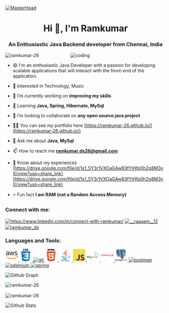 [![MasterHead](https://gstarinfotech.com/wp-content/uploads/2018/01/java.gif)](https://ramkumar-26.io)
<h1 align="center">Hi 👋, I'm Ramkumar</h1>
<h3 align="center">An Enthusiastic Java Backend developer from Chennai, India</h3>
<img align="right" alt="coding" width="300"  src = "https://mycannabisaccountant.com/wp-content/uploads/2022/02/e87c5693979173.5e7f9c4d14e64.gif">

<p align="left"> <img src="https://komarev.com/ghpvc/?username=ramkumar-26&label=Profile%20views&color=0e75b6&style=flat" alt="ramkumar-26" /> </p>


- :smile:  I'm an enthusiastic Java Developer with a passion for developing scalable applications that will interact with the front-end of the application.
- :heart_decoration: Interested in Technology, Music 
- 🔭 I’m currently working on **improving my skills**

- 🌱 Learning **Java, Spring, Hibernate, MySql**

- 👯 I’m looking to collaborate on **any open source java project**

- 👨‍💻 You can see my portfolio here [https://ramkumar-26.github.io/](https://ramkumar-26.github.io/)

- 💬 Ask me about **Java, MySql**

- 📫 How to reach me **ramkumar.ds26@gmail.com**

- 📄 Know about my experiences [https://drive.google.com/file/d/1s1_5Y3r1VXOaGAw83fYjHfq0h2g8M3yX/view?usp=share_link](https://drive.google.com/file/d/1s1_5Y3r1VXOaGAw83fYjHfq0h2g8M3yX/view?usp=share_link)

- ⚡ Fun fact **I am RAM (not a Random Access Memory)**

<h3 align="left">Connect with me:</h3>
<p align="left">
<a href="https://linkedin.com/in/https://www.linkedin.com/in/connect-with-ramkumar/" target="blank"><img align="center" src="https://raw.githubusercontent.com/rahuldkjain/github-profile-readme-generator/master/src/images/icons/Social/linked-in-alt.svg" alt="https://www.linkedin.com/in/connect-with-ramkumar/" height="30" width="40" /></a>
<a href="https://instagram.com/__raaaam__12" target="blank"><img align="center" src="https://raw.githubusercontent.com/rahuldkjain/github-profile-readme-generator/master/src/images/icons/Social/instagram.svg" alt="__raaaam__12" height="30" width="40" /></a>
<a href="https://www.leetcode.com/ramkumar_ds" target="blank"><img align="center" src="https://raw.githubusercontent.com/rahuldkjain/github-profile-readme-generator/master/src/images/icons/Social/leet-code.svg" alt="ramkumar_ds" height="30" width="40" /></a>
</p>

<h3 align="left">Languages and Tools:</h3>
<p align="left"> <a href="https://aws.amazon.com" target="_blank" rel="noreferrer"> <img src="https://raw.githubusercontent.com/devicons/devicon/master/icons/amazonwebservices/amazonwebservices-original-wordmark.svg" alt="aws" width="40" height="40"/> </a> <a href="https://www.w3schools.com/css/" target="_blank" rel="noreferrer"> <img src="https://raw.githubusercontent.com/devicons/devicon/master/icons/css3/css3-original-wordmark.svg" alt="css3" width="40" height="40"/> </a> <a href="https://git-scm.com/" target="_blank" rel="noreferrer"> <img src="https://www.vectorlogo.zone/logos/git-scm/git-scm-icon.svg" alt="git" width="40" height="40"/> </a> <a href="https://www.w3.org/html/" target="_blank" rel="noreferrer"> <img src="https://raw.githubusercontent.com/devicons/devicon/master/icons/html5/html5-original-wordmark.svg" alt="html5" width="40" height="40"/> </a> <a href="https://www.java.com" target="_blank" rel="noreferrer"> <img src="https://raw.githubusercontent.com/devicons/devicon/master/icons/java/java-original.svg" alt="java" width="40" height="40"/> </a> <a href="https://developer.mozilla.org/en-US/docs/Web/JavaScript" target="_blank" rel="noreferrer"> <img src="https://raw.githubusercontent.com/devicons/devicon/master/icons/javascript/javascript-original.svg" alt="javascript" width="40" height="40"/> </a> <a href="https://www.mysql.com/" target="_blank" rel="noreferrer"> <img src="https://raw.githubusercontent.com/devicons/devicon/master/icons/mysql/mysql-original-wordmark.svg" alt="mysql" width="40" height="40"/> </a> <a href="https://www.oracle.com/" target="_blank" rel="noreferrer"> <img src="https://raw.githubusercontent.com/devicons/devicon/master/icons/oracle/oracle-original.svg" alt="oracle" width="40" height="40"/> </a> <a href="https://www.postgresql.org" target="_blank" rel="noreferrer"> <img src="https://raw.githubusercontent.com/devicons/devicon/master/icons/postgresql/postgresql-original-wordmark.svg" alt="postgresql" width="40" height="40"/> </a> <a href="https://postman.com" target="_blank" rel="noreferrer"> <img src="https://www.vectorlogo.zone/logos/getpostman/getpostman-icon.svg" alt="postman" width="40" height="40"/> </a> <a href="https://www.selenium.dev" target="_blank" rel="noreferrer"> <img src="https://raw.githubusercontent.com/detain/svg-logos/780f25886640cef088af994181646db2f6b1a3f8/svg/selenium-logo.svg" alt="selenium" width="40" height="40"/> </a> <a href="https://spring.io/" target="_blank" rel="noreferrer"> <img src="https://www.vectorlogo.zone/logos/springio/springio-icon.svg" alt="spring" width="40" height="40"/> </a> </p>
<p><img width="600"  data-aos-delay="100" src="https://github-readme-activity-graph.cyclic.app/graph?username=ramkumar-26&theme=high-contrast" alt="Github Graph" class="aos-init aos-animate">
<p><img width="400"  src="https://github-readme-stats.vercel.app/api/top-langs?username=ramkumar-26&amp;show_icons=true&amp;theme=dark&amp;title_color=fb8d0e&amp;text_color=fcfcfc&amp;locale=en&amp;layout=compact" alt="ramkumar-26" height="275px" width="30%" class="aos-init"></p>
<p><img  width="400" align="center" src="https://github-readme-streak-stats.herokuapp.com/?user=ramkumar-26&" alt="ramkumar-26" class="aos-init aos-animate" /></p>
<p><img width="400" data-aos="fade-down" data-aos-delay="100" src="https://github-readme-stats.vercel.app/api?username=ramkumar-26&amp;theme=highcontrast&amp;show_icons=true&amp;count_private=true" alt="Github Stats" class="aos-init aos-animate"></p>
